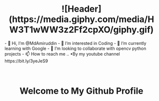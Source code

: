 <h1 align="center">  
![Header](https://media.giphy.com/media/HW3T1wWW3z2Ff2cpXO/giphy.gif)
</h1>
- 👋 Hi, I’m @MdAmiruddin
- 👀 I’m interested in Coding
- 🌱 I’m currently learning with Google
- 💞️ I’m looking to collaborate with opencv python projects
- 📫 How to reach me ..
 •By my youtube channel https://bit.ly/3yeJeS9

<h1 align="center">
    <br>
    Welcome to My Github Profile
  <br>
</h1>

